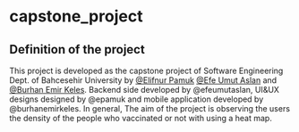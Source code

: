 # capstone_project
## Definition of the project
This project is developed as the capstone project of Software Engineering Dept. of Bahcesehir University by [@Elifnur Pamuk](https://github.com/epamuk) [@Efe Umut Aslan](https://github.com/efeumutaslan) and [@Burhan Emir Keles](https://github.com/burhanemirkeles).
Backend side developed by @efeumutaslan, UI&UX designs designed by @epamuk and mobile application developed by @burhanemirkeles.
In general, The aim of the project is observing the users the density of the people who vaccinated or not with using a heat map.

